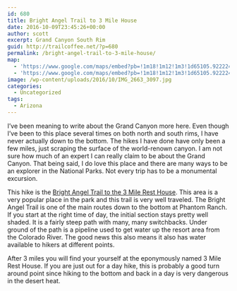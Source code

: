 ```yaml
---
id: 680
title: Bright Angel Trail to 3 Mile House
date: 2016-10-09T23:45:26+00:00
author: scott
excerpt: Grand Canyon South Rim
guid: http://trailcoffee.net/?p=680
permalink: /bright-angel-trail-to-3-mile-house/
map:
  - 'https://www.google.com/maps/embed?pb=!1m18!1m12!1m3!1d65105.9222242831!2d-112.17093855639732!3d36.06761223287064!2m3!1f0!2f0!3f0!3m2!1i1024!2i768!4f13.1!3m3!1m2!1s0x0%3A0x864e99540608b624!2sBright+Angel+Trailhead!5e1!3m2!1sen!2sus!4v1476056527068'
  - 'https://www.google.com/maps/embed?pb=!1m18!1m12!1m3!1d65105.9222242831!2d-112.17093855639732!3d36.06761223287064!2m3!1f0!2f0!3f0!3m2!1i1024!2i768!4f13.1!3m3!1m2!1s0x0%3A0x864e99540608b624!2sBright+Angel+Trailhead!5e1!3m2!1sen!2sus!4v1476056527068'
image: /wp-content/uploads/2016/10/IMG_2663_3097.jpg
categories:
  - Uncategorized
tags:
  - Arizona
---
```

I’ve been meaning to write about the Grand Canyon more here. Even though I’ve been to this place several times on both north and south rims, I have never actually down to the bottom. The hikes I have done have only been a few miles, just scraping the surface of the world-renown canyon. I am not sure how much of an expert I can really claim to be about the Grand Canyon. That being said, I do love this place and there are many ways to be an explorer in the National Parks. Not every trip has to be a monumental excursion.

This hike is the <a href="https://www.nps.gov/grca/planyourvisit/day-hiking.htm">Bright Angel Trail to the 3 Mile Rest House</a>. This area is a very popular place in the park and this trail is very well traveled. The Bright Angel Trail is one of the main routes down to the bottom at Phantom Ranch. If you start at the right time of day, the initial section stays pretty well shaded. It is a fairly steep path with many, many switchbacks. Under ground of the path is a pipeline used to get water up the resort area from the Colorado River. The good news this also means it also has water available to hikers at different points.

After 3 miles you will find your yourself at the eponymously named 3 Mile Rest House. If you are just out for a day hike, this is probably a good turn around point since hiking to the bottom and back in a day is very dangerous in the desert heat.

